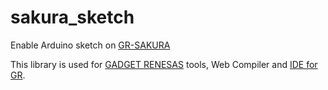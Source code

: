 # sakura_sketch

Enable Arduino sketch on [GR-SAKURA](http://gadget.renesas.com/en/product/sakura.html)

This library is used for [GADGET RENESAS](http://gadget.renesas.com/) tools, Web Compiler and [IDE for GR](http://gadget.renesas.com/en/product/ide4gr.html).
